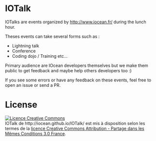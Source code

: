 IOTalk
======

IOTalks are events organized by http://www.iocean.fr/ during the lunch hour.

Theses events can take several forms such as :

- Lightning talk
- Conference
- Coding dojo / Training
etc...

Primary audience are IOcean developers themselves but we make them public to get feedback and maybe help others developers too :)

If you see some errors or have any feedback on these events, feel free to open an issue or send a PR.

License
=======

<a rel="license" href="http://creativecommons.org/licenses/by-sa/3.0/fr/">
    <img alt="Licence Creative Commons" style="border-width:0" src="http://i.creativecommons.org/l/by-sa/3.0/fr/88x31.png" />
</a><br />
IOTalk de <a>http://iocean.github.io/IOTalk/</a> est mis à disposition selon les termes de la <a rel="license" href="http://creativecommons.org/licenses/by-sa/3.0/fr/">licence Creative Commons Attribution -  Partage dans les Mêmes Conditions 3.0 France</a>.